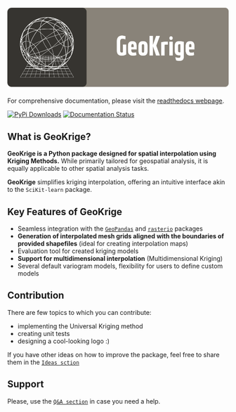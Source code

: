 <p align="center">
    <img alt="GeoKrige banner" src="https://raw.githubusercontent.com/pdGruby/geokrige/main/docs/images/geokrige_baner.png"/>
</p>

For comprehensive documentation, please visit the [readthedocs webpage](https://geokrige.readthedocs.io/latest/).

[![PyPi Downloads](https://static.pepy.tech/badge/geokrige)](https://pepy.tech/project/geokrige)
[![Documentation Status](https://readthedocs.org/projects/geokrige/badge/?version=latest)](https://geokrige.readthedocs.io/latest/?badge=latest)

## What is GeoKrige?

**GeoKrige is a Python package designed for spatial interpolation using Kriging Methods.** While primarily tailored for 
geospatial analysis, it is equally applicable to other spatial analysis tasks.

**GeoKrige** simplifies kriging interpolation, offering an intuitive interface akin to the `SciKit-learn` package.

## Key Features of GeoKrige

- Seamless integration with the [`GeoPandas`](https://geopandas.org/en/stable/#) and [`rasterio`](https://rasterio.readthedocs.io/en/stable/) packages
- **Generation of interpolated mesh grids aligned with the boundaries of provided shapefiles** (ideal for creating 
interpolation maps)
- Evaluation tool for created kriging models
- **Support for multidimensional interpolation** (Multidimensional Kriging)
- Several default variogram models, flexibility for users to define custom models

## Contribution

There are few topics to which you can contribute:

- implementing the Universal Kriging method
- creating unit tests
- designing a cool-looking logo :)

If you have other ideas on how to improve the package, feel free to share them in the [`Ideas sction`](https://github.com/pdGruby/geokrige/discussions/categories/ideas)

## Support

Please, use the [`Q&A section`](https://github.com/pdGruby/geokrige/discussions/categories/q-a) in case you need a help.
